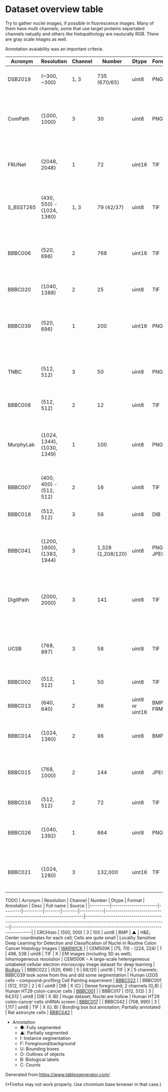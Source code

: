 # Dataset overview table
Try to gather nuclei images, if possible in fluorescence images. Many of them
have multi channels; some that use target proteins separtated channels natually
and others like histopathology are nauturally RGB. There are gray scale images
as well.

Annotation avaiability was an important criteria.


| Acronym   | Resolution                 | Channel | Number            | Dtype           | Format     | Annotation | Desc                                                                           | Full name                                                                                            | Source                                                                  |
|-----------|----------------------------|---------|-------------------|-----------------|------------|------------|--------------------------------------------------------------------------------|------------------------------------------------------------------------------------------------------|-------------------------------------------------------------------------|
| DSB2018   | (~300, ~300)               | 1, 3    | 735 (670/65)      | uint8           | PNG        | ● (I)      | Kaggle; Mixture of images here and there                                       | Data Science Bowl 2018                                                                               | [DSB2018](https://www.kaggle.com/c/data-science-bowl-2018)              |
| ComPath   | (1000, 1000)               | 3       | 30                | uint8           | PNG        | ● (I)      | H&E; Instance segmented; dense                                                 | A Dataset and a Technique for Generalized Nuclear Segmentation for Computational Pathology           | [IEEE Xplore](https://ieeexplore.ieee.org/document/7872382)             |
| FRUNet    | (2048, 2048)               | 1       | 72                | uint16          | TIF        | ● (I)      | TEM images                                                                     | FRU-Net: Robust Segmentation of Small Extracellular Vesicles                                         | [Nature](https://www.nature.com/articles/s41598-019-49431-3)            |
| S_BSST265 | (430, 550) - (1024, 1360)  | 1, 3    | 79 (42/37)        | uint8           | TIF        | ● (I)      | IF images; Designed for ML                                                     | An annotated fluorescence image dataset for training nuclear segmentation methods                    | [Nature](https://www.nature.com/articles/s41597-020-00608-w)            |
| BBBC006   | (520, 696)                 | 2       | 768               | uint16          | TIF        | ● (I)      | Have z-stack; z=16 is in-focus ones; sites (s1, s2); w1=Hoechst, w2=phalloidin | Human U2OS cells (out of focus)                                                                      | [BBBC006](https://bbbc.broadinstitute.org/BBBC006)                      |
| BBBC020   | (1040, 1388)               | 2       | 25                | uint8           | TIF        | ● (I)      | Cell & Nuclei anno; 5 missing annotations                                      | Murine bone-marrow derived macrophages                                                               | [BBBC020](https://bbbc.broadinstitute.org/BBBC020)                      |
| BBBC039   | (520, 696)                 | 1       | 200               | uint16          | PNG        | ● (I)      | Samples from BBBC022; Annotated; May have some overlap with DSB2018            | Nuclei of U2OS cells in a chemical screen                                                            | [BBBC039](https://bbbc.broadinstitute.org/BBBC039)                      |
| TNBC      | (512, 512)                 | 3       | 50                | uint8           | PNG        | ● (F)      | H&E; Triple Negative Breast Cancer                                             | Segmentation of Nuclei in Histopathology Images by Deep Regression of the Distance Map               | [IEEE Xplore](https://ieeexplore.ieee.org/document/8438559)             |
| BBBC008   | (512, 512)                 | 2       | 12                | uint8           | TIF        | ● (F)      | F/B semantic segmentation                                                      | Human HT29 colon-cancer cells                                                                        | [BBBC008](https://bbbc.broadinstitute.org/BBBC008)                      |
| MurphyLab | (1024, 1344), (1030, 1349) | 1       | 100               | uint8           | PNG        | ● (O)      | Two annotation formats; Photoshop and GIMP; 97 segmented images                | Nuclei Segmentation In Microscope Cell Images: A Hand-Segmented Dataset And Comparison Of Algorithms | [MurphyLab](http://murphylab.web.cmu.edu/data/2009_ISBI_Nuclei.html)    |
| BBBC007   | (400, 400) - (512, 512)    | 2       | 16                | uint8           | TIF        | ● (O)      | Outline annotation                                                             | Drosophila Kc167 cells                                                                               | [BBBC007](https://bbbc.broadinstitute.org/BBBC007)                      |
| BBBC018   | (512, 512)                 | 3       | 56                | uint8           | DIB        | ● (O)      | Outline anno; One missing annotation (ind=55)                                  | Human HT29 colon-cancer cells (diverse phenotypes)                                                   | [BBBC018](https://bbbc.broadinstitute.org/BBBC018)                      |
| BBBC041   | (1200, 1600), (1383, 1944) | 3       | 1,328 (1,208/120) | uint8           | PNG, JPEG  | ● (U)      | Bounding box; Not 1368 images as described in BBBC?; RGB and YUV space         | P. vivax (malaria) infected human blood smears                                                       | [BBBC041](https://bbbc.broadinstitute.org/BBBC041)                      |
| DigitPath | (2000, 2000)               | 3       | 141               | uint8           | TIF        | ▲ (F)      | H&E; partially annotated                                                       | Deep learning for digital pathology image analysis: A comprehensive tutorial with selected use cases | [PubMed Central](https://www.ncbi.nlm.nih.gov/pmc/articles/PMC4977982/) |
| UCSB      | (768, 897)                 | 3       | 58                | uint8           | TIF        | ▲ (F)      | H&E; partially annotated; Two categories (benign, malignant)                   | A biosegmentation benchmark for evaluation of bioimage analysis methods                              | [PubMed Central](https://www.ncbi.nlm.nih.gov/pmc/articles/PMC2777895/) |
| BBBC002   | (512, 512)                 | 1       | 50                | uint8           | TIF        | X (C)      | May overlap with DSB2018                                                       | Drosophila Kc167 cells                                                                               | [BBBC002](https://bbbc.broadinstitute.org/BBBC002)                      |
| BBBC013   | (640, 640)                 | 2       | 96                | uint8 or uint16 | BMP or FRM | X (B)      | Cytoplasm                                                                      | Human U2OS cells cytoplasm–nucleus translocation                                                     | [BBBC013](https://bbbc.broadinstitute.org/BBBC013)                      |
| BBBC014   | (1024, 1360)               | 2       | 96                | uint8           | BMP        | X (B)      | Second channel is usually very clear with a few artifacts                      | Human U2OS cells cytoplasm–nucleus translocation                                                     | [BBBC014](https://bbbc.broadinstitute.org/BBBC014)                      |
| BBBC015   | (768, 1000)                | 2       | 144               | uint8           | JPEG       | X (B)      | 2 channels (Green, Crimson); Texture in green channel                          | Human U2OS cells transfluor                                                                          | [BBBC015](https://bbbc.broadinstitute.org/BBBC015)                      |
| BBBC016   | (512, 512)                 | 2       | 72                | uint8           | TIF        | X (B)      | 2 channels (G,B); Cells are Blue                                               | Human U2OS cells transfluor                                                                          | [BBBC016](https://bbbc.broadinstitute.org/BBBC016)                      |
| BBBC026   | (1040, 1392)               | 1       | 864               | uint8           | PNG        | X (B, C)   | Only centers are annotated for 5 imgages                                       | Human Hepatocyte and Murine Fibroblast cells – Co-culture experiment                                 | [BBBC026](https://bbbc.broadinstitute.org/BBBC026)                      |
| BBBC021   | (1024, 1280)               | 3       | 132,000           | uint16          | TIF        | X (B)      | HUGE dataset; 3 channels; DAPI(w1), Tubulin(w2), Actin(w4)                     | Human MCF7 cells – compound-profiling experiment                                                     | [BBBC021](https://bbbc.broadinstitute.org/BBBC021)                      |

TODO
| Acronym  | Resolution            | Channel | Number   | Dtype  | Format | Annotation | Desc                                                              | Full name                                                                                                            | Source                                                                                 |
|----------|-----------------------|---------|----------|--------|--------|------------|-------------------------------------------------------------------|----------------------------------------------------------------------------------------------------------------------|----------------------------------------------------------------------------------------|
| CRCHisto | (500, 500)            | 3       | 100      | uint8  | BMP    | ▲          | H&E; Center coordinates for each cell; Cells are quite small      | Locality Sensitive Deep Learning for Detection and Classification of Nuclei in Routine Colon Cancer Histology Images | [WARWICK](https://warwick.ac.uk/fac/sci/dcs/research/tia/data/crchistolabelednucleihe) |
| CEM500K  | (75, 70) - (224, 224) | 1       | 496, 538 | uint8  | TIF    | X          | EM images (including 3D as well); Inhomogeneous resolution        | CEM500K – A large-scale heterogeneous unlabeled cellular electron microscopy image dataset for deep learning         | [BioRxiv](https://www.biorxiv.org/content/10.1101/2020.12.11.421792v2)                 |
| BBBC022  | (520, 696)            | 5       | 69,120   | uint16 | TIF    | X          | 5 channels; BBBC039 took some from this and did some segmentation | Human U2OS cells – compound-profiling Cell Painting experiment                                                       | [BBBC022](https://bbbc.broadinstitute.org/BBBC022)                                     |
| BBBC001  | (512, 512)            | 2       | 6        | uint8  | DIB    | X (C)      | Dense foreground; 2 channels (G,B)                                | Human HT29 colon-cancer cells                                                                                        | [BBBC001](https://bbbc.broadinstitute.org/BBBC001)                                     |
| BBBC017  | (512, 512)            | 3       | 64,512   | uint8  | DIB    | X (B)      | Huge dataset; Nuclei are hollow                                   | Human HT29 colon-cancer cells shRNAi screen                                                                          | [BBBC017](https://bbbc.broadinstitute.org/BBBC017)                                     |
| BBBC042  | (708, 990)            | 3       | 1,117    | uint8  | TIF    | X (U, B)   | Bonding box but annotation; Partially annotated                   | Rat astrocyte cells                                                                                                  | [BBBC042](https://bbbc.broadinstitute.org/BBBC042)                                     |

- Annotation
	* ●: Fully segmented
	* ▲: Partially segmented
	* I: Instance segmentation
	* F: Foreground/background
	* U: Bounding boxes
	* O: Outlines of objects
	* B: Biological labels
	* C: Counts

Generated from https://www.tablesgenerator.com/

(*Firefox may not work properly. Use chromium base browser in that case.)
